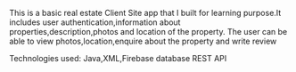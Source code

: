 This is a basic real estate Client Site app that I built for learning purpose.It includes user authentication,information about properties,description,photos and location of the property. The user can be able to view photos,location,enquire about the property and write review

Technologies used: Java,XML,Firebase database REST API
